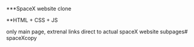 ***SpaceX website clone

**HTML + CSS + JS

only main page, extrenal links direct to actual spaceX website subpages# spaceXcopy

